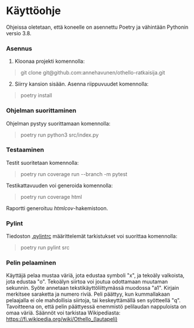 # Käyttöohje

Ohjeissa oletetaan, että koneelle on asennettu Poetry ja vähintään Pythonin versio 3.8.

### Asennus

1. Kloonaa projekti komennolla:
> git clone git<span>@</span>github.com:annehavunen/othello-ratkaisija.git

2. Siirry kansion sisään. Asenna riippuvuudet komennolla:
> poetry install

### Ohjelman suorittaminen

Ohjelman pystyy suorittamaan komennolla:
>poetry run python3 src/index.py

### Testaaminen

Testit suoritetaan komennolla:
>poetry run coverage run --branch -m pytest

Testikattavuuden voi generoida komennolla:
>poetry run coverage html

Raportti generoituu *htmlcov*-hakemistoon.

### Pylint

Tiedoston [.pylintrc](https://github.com/annehavunen/othello-ratkaisija/blob/master/.pylintrc) määrittelemät tarkistukset voi suorittaa komennolla:
>poetry run pylint src

### Pelin pelaaminen

Käyttäjä pelaa mustaa väriä, jota edustaa symboli "x", 
ja tekoäly valkoista, jota edustaa "o".
Tekoälyn siirtoa voi joutua odottamaan muutaman sekunnin.
Syöte annetaan tekstikäyttöliittymässä muodossa "a1".
Kirjain merkitsee saraketta ja numero riviä.
Peli päättyy, kun kummallakaan pelaajalla ei ole mahdollisia siirtoja,
tai keskeyttämällä sen syötteellä "q".
Tavoitteena on, että pelin päättyessä enemmistö pelilaudan nappuloista on omaa väriä.
Säännöt voi tarkistaa Wikipediasta:
<https://fi.wikipedia.org/wiki/Othello_(lautapeli)>
